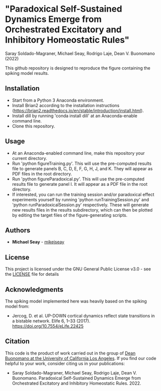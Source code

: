 # "Paradoxical Self-Sustained Dynamics Emerge from Orchestrated Excitatory and Inhibitory Homeostatic Rules"

Saray Soldado-Magraner, Michael Seay, Rodrigo Laje, Dean V. Buonomano (2022)

This github repository is designed to reproduce the figure containing the spiking model results.

## Installation

- Start from a Python 3 Anaconda environment.
- Install Brian2 according to the installation instructions (https://brian2.readthedocs.io/en/stable/introduction/install.html).
- Install dill by running 'conda install dill' at an Anaconda-enable command line.
- Clone this repository.

## Usage

- At an Anaconda-enabled command line, make this repository your current directory.
- Run 'python figureTraining.py'. This will use the pre-computed results file to generate panels B, C, D, E, F, G, H, J, and K. They will appear as PDF files in the root directory.
- Run 'python figureParadoxical.py'. This will use the pre-computed results file to generate panel I. It will appear as a PDF file in the root directory.
- If interested, you can run the training session and/or paradoxical effect experiments yourself by running 'python runTrainingSession.py' and 'python runParadoxicalSession.py' respectively. These will generate new results files in the results subdirectory, which can then be plotted by editing the target files of the figure-generating scripts. 

## Authors

* **Michael Seay** - [mikejseay](https://github.com/mikejseay)

## License

This project is licensed under the GNU General Public License v3.0 - see the [LICENSE](LICENSE) file for details

## Acknowledgments

The spiking model implemented here was heavily based on  the spiking model from:

* Jercog, D. et al. UP-DOWN cortical dynamics reflect state transitions in a bistable network. Elife 6, 1–33 (2017). https://doi.org/10.7554/eLife.22425 

## Citation

This code is the product of work carried out in the group of [Dean Buonomano at the University of California Los Angeles](http://www.buonomanolab.com/). If you find our code helpful to your work, consider citing us in your publications:

* Saray Soldado-Magraner, Michael Seay, Rodrigo Laje, Dean V. Buonomano. Paradoxical Self-Sustained Dynamics Emerge from Orchestrated Excitatory and Inhibitory Homeostatic Rules. 2022.